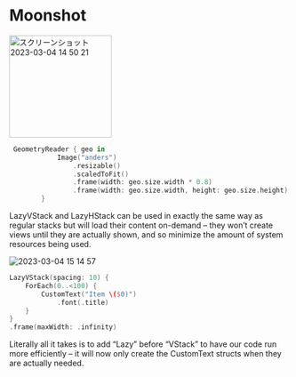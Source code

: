 # Moonshot

<img width="184" alt="スクリーンショット 2023-03-04 14 50 21" src="https://user-images.githubusercontent.com/47273077/222878535-f5b64164-ec3f-4371-9b20-389caa269008.png">

```swift
 GeometryReader { geo in
            Image("anders")
                .resizable()
                .scaledToFit()
                .frame(width: geo.size.width * 0.8)
                .frame(width: geo.size.width, height: geo.size.height)
        }
 ```


LazyVStack and LazyHStack can be used in exactly the same way as regular stacks but will load their content on-demand – they won’t create views until they are actually shown, and so minimize the amount of system resources being used.

![2023-03-04 15 14 57](https://user-images.githubusercontent.com/47273077/222879462-572dced4-90c6-4fc1-ae62-03c90992aafd.gif)

```swift
LazyVStack(spacing: 10) {
    ForEach(0..<100) {
        CustomText("Item \($0)")
            .font(.title)
    }
}
.frame(maxWidth: .infinity)

```
Literally all it takes is to add “Lazy” before “VStack” to have our code run more efficiently – it will now only create the CustomText structs when they are actually needed.


